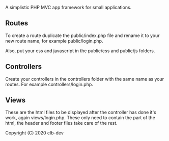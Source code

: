 A simplistic PHP MVC app framework for small applications.

Routes
------

To create a route duplicate the public/index.php file and rename it to your new
route name, for example public/login.php.

Also, put your css and javascript in the public/css and public/js folders.

Controllers
-----------

Create your controllers in the controllers folder with the same name as your
routes. For example controllers/login.php.

Views
-----

These are the html files to be displayed after the controller has done it's
work, again views/login.php. These only need to contain the <body> part of the
html, the header and footer files take care of the rest.

Copyright (C) 2020 clb-dev
